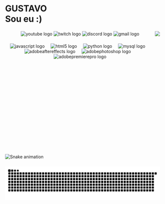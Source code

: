 <h1 align="left">GUSTAVO<br> Sou eu :)</h1>

###

<img align="right" height="400" src="https://i.pinimg.com/originals/79/78/f0/7978f02b7b6b84ffddb9b9bf1fd25dac.gif"  />

###

<div align="center">
  <img src="https://raw.githubusercontent.com/maurodesouza/profile-readme-generator/master/src/assets/icons/social/youtube/default.svg" width="53" height="41" alt="youtube logo"  />
  <img src="https://raw.githubusercontent.com/maurodesouza/profile-readme-generator/master/src/assets/icons/social/twitch/default.svg" width="53" height="41" alt="twitch logo"  />
  <img src="https://raw.githubusercontent.com/maurodesouza/profile-readme-generator/master/src/assets/icons/social/discord/default.svg" width="53" height="41" alt="discord logo"  />
  <img src="https://raw.githubusercontent.com/maurodesouza/profile-readme-generator/master/src/assets/icons/social/gmail/default.svg" width="53" height="41" alt="gmail logo"  />
</div>

###

<div align="center">
  <img src="https://skillicons.dev/icons?i=js" height="26" alt="javascript logo"  />
  <img width="12" />
  <img src="https://skillicons.dev/icons?i=html" height="26" alt="html5 logo"  />
  <img width="12" />
  <img src="https://skillicons.dev/icons?i=py" height="26" alt="python logo"  />
  <img width="12" />
  <img src="https://skillicons.dev/icons?i=mysql" height="26" alt="mysql logo"  />
  <img width="12" />
  <img src="https://skillicons.dev/icons?i=ae" height="26" alt="adobeaftereffects logo"  />
  <img width="12" />
  <img src="https://skillicons.dev/icons?i=ps" height="26" alt="adobephotoshop logo"  />
  <img width="12" />
  <img src="https://skillicons.dev/icons?i=pr" height="26" alt="adobepremierepro logo"  />
</div>

###

<br clear="both">

<img src="https://raw.githubusercontent.com/g/g/output/snake.svg" alt="Snake animation" />

###

<picture align="center">
  <source media="(prefers-color-scheme: dark)" srcset="https://raw.githubusercontent.com/GustavoOmelhor/GustavoOmelhor/output/github-contribution-grid-snake-dark.svg">
  <source media="(prefers-color-scheme: light)" srcset="https://raw.githubusercontent.com/GustavoOmelhor/GustavoOmelhor/output/github-contribution-grid-snake-dark.svg">
  <img align="center" alt="github contribution grid snake animation" src="https://raw.githubusercontent.com/GustavoOmelhor/GustavoOmelhor/output/github-contribution-grid-snake.svg">
</picture>

